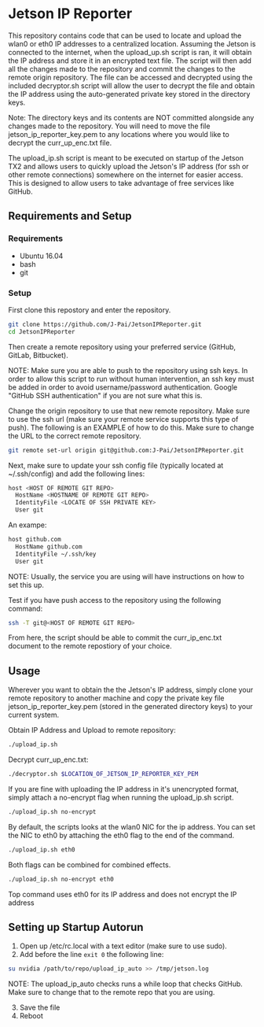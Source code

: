 # Jetson IP Reporter
This repository contains code that can be used to locate and upload the wlan0 or eth0 IP addresses to a centralized location. Assuming the Jetson is connected to the internet, when the upload_up.sh script is ran, it will obtain the IP address and store it in an encrypted text file. The script will then add all the changes made to the repository and commit the changes to the remote origin repository. The file can be accessed and decrypted using the included decryptor.sh script will allow the user to decrypt the file and obtain the IP address using the auto-generated private key stored in the directory keys.

Note: The directory keys and its contents are NOT committed alongside any changes made to the repository. You will need to move the file jetson_ip_reporter_key.pem to any locations where you would like to decrypt the curr_up_enc.txt file.

The upload_ip.sh script is meant to be executed on startup of the Jetson TX2 and allows users to quickly upload the Jetson's IP address (for ssh or other remote connections) somewhere on the internet for easier access. This is designed to allow users to take advantage of free services like GitHub.

## Requirements and Setup
### Requirements
* Ubuntu 16.04
* bash
* git

### Setup
First clone this repostory and enter the repository.
```bash
git clone https://github.com/J-Pai/JetsonIPReporter.git
cd JetsonIPReporter
```
Then create a remote repository using your preferred service (GitHub, GitLab, Bitbucket).

NOTE: Make sure you are able to push to the repository using ssh keys. In order to allow this script to run without human intervention, an ssh key must be added in order to avoid username/password authentication. Google "GitHub SSH authentication" if you are not sure what this is.

Change the origin repository to use that new remote repository. Make sure to use the ssh url (make sure your remote service supports this type of push). The following is an EXAMPLE of how to do this. Make sure to change the URL to the correct remote repository.
```bash
git remote set-url origin git@github.com:J-Pai/JetsonIPReporter.git
```
Next, make sure to update your ssh config file (typically located at ~/.ssh/config) and add the following lines:
```bash
host <HOST OF REMOTE GIT REPO>
  HostName <HOSTNAME OF REMOTE GIT REPO>
  IdentityFile <LOCATE OF SSH PRIVATE KEY>
  User git
```
An exampe:
```bash
host github.com
  HostName github.com
  IdentityFile ~/.ssh/key
  User git
```
NOTE: Usually, the service you are using will have instructions on how to set this up.

Test if you have push access to the repository using the following command:
```bash
ssh -T git@<HOST OF REMOTE GIT REPO>
```
From here, the script should be able to commit the curr_ip_enc.txt document to the remote repostiory of your choice.

## Usage
Wherever you want to obtain the the Jetson's IP address, simply clone your remote repository to another machine and copy the private key file jetson_ip_reporter_key.pem (stored in the generated directory keys) to your current system.

Obtain IP Address and Upload to remote repository:
```bash
./upload_ip.sh
```
Decrypt curr_up_enc.txt:
```bash
./decryptor.sh $LOCATION_OF_JETSON_IP_REPORTER_KEY_PEM
```
If you are fine with uploading the IP address in it's unencrypted format, simply attach a no-encrypt flag when running the upload_ip.sh script.
```bash
./upload_ip.sh no-encrypt
```
By default, the scripts looks at the wlan0 NIC for the ip address. You can set the NIC to eth0 by attaching the eth0 flag to the end of the command.
```bash
./upload_ip.sh eth0
```
Both flags can be combined for combined effects.
```bash
./upload_ip.sh no-encrypt eth0
```
Top command uses eth0 for its IP address and does not encrypt the IP address

## Setting up Startup Autorun
1. Open up /etc/rc.local with a text editor (make sure to use sudo).
2. Add before the line `exit 0` the following line: 
```bash
su nvidia /path/to/repo/upload_ip_auto >> /tmp/jetson.log
``` 
NOTE: The upload_ip_auto checks runs a while loop that checks GitHub. Make sure to change that to the remote repo that you are using.

3. Save the file
4. Reboot
